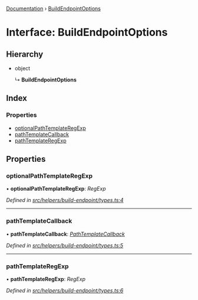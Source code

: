 [Documentation](../README.md) › [BuildEndpointOptions](buildendpointoptions.md)

# Interface: BuildEndpointOptions

## Hierarchy

* object

  ↳ **BuildEndpointOptions**

## Index

### Properties

* [optionalPathTemplateRegExp](buildendpointoptions.md#optionalpathtemplateregexp)
* [pathTemplateCallback](buildendpointoptions.md#pathtemplatecallback)
* [pathTemplateRegExp](buildendpointoptions.md#pathtemplateregexp)

## Properties

###  optionalPathTemplateRegExp

• **optionalPathTemplateRegExp**: *RegExp*

*Defined in [src/helpers/build-endpoint/types.ts:4](https://github.com/badbatch/getta/blob/2655d94/src/helpers/build-endpoint/types.ts#L4)*

___

###  pathTemplateCallback

• **pathTemplateCallback**: *[PathTemplateCallback](../README.md#pathtemplatecallback)*

*Defined in [src/helpers/build-endpoint/types.ts:5](https://github.com/badbatch/getta/blob/2655d94/src/helpers/build-endpoint/types.ts#L5)*

___

###  pathTemplateRegExp

• **pathTemplateRegExp**: *RegExp*

*Defined in [src/helpers/build-endpoint/types.ts:6](https://github.com/badbatch/getta/blob/2655d94/src/helpers/build-endpoint/types.ts#L6)*
